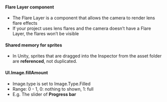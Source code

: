 #### Flare Layer component
- The Flare Layer is a component that allows the camera to render lens flare effects
- If your project uses lens flares and the camera doesn’t have a Flare Layer, the flares won’t be visible

#### Shared memory for sprites
- In Unity, sprites that are dragged into the Inspector from the asset folder are **referenced**, not duplicated.

#### UI.Image.fillAmount
- Image.type is set to Image.Type.Filled
- Range: 0 - 1, 0: nothing to shown, 1: full
- E.g. The slider of **Progress bar**